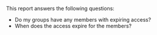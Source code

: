 This report answers the following questions:

- Do my groups have any members with expiring access?
- When does the access expire for the members?